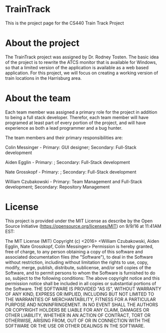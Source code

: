 # TrainTrack
This is the project page for the CS440 Train Track Project

# About the project
The TrainTrack project was assigned by Dr. Rodney Tosten.  The basic idea of the project is to rewrite the ATCS monitor that is available for Windows, so that a limited version of the application is available as a web based application.  For this project, we will focus on creating a working version of train locations in the Harrisburg area.

# About the team

Each team member was assigned a primary role for the project in addition to being a full stack developer.  Therefor, each team member will have programed at least part of every portion of the project, and will have experience as both a lead programmer and a bug hunter. 

The team members and their primary responsibilities are:

Colin Messinger - Primary: GUI designer; Secondary: Full-Stack development

Aiden Egglin - Primary: ; Secondary: Full-Stack development

Nate Grosskopf - Primary: ; Secondary: Full-Stack development

William Czubakowski - Primary: Team Management and Full-Stack development; Secondary: Repository Management

# License

This project is provided under the MIT License as describe by the Open Source Initiative (https://opensource.org/licenses/MIT) on 9/9/16 at 11:41AM EST:

The MIT License (MIT)
Copyright (c) <2016> <William Czubakowski, Aiden Egglin, Nate Grosskopf, Colin Messinger>
Permission is hereby granted, free of charge, to any person obtaining a copy of this software and associated documentation files (the "Software"), to deal in the Software without restriction, including without limitation the rights to use, copy, modify, merge, publish, distribute, sublicense, and/or sell copies of the Software, and to permit persons to whom the Software is furnished to do so, subject to the following conditions:
The above copyright notice and this permission notice shall be included in all copies or substantial portions of the Software.
THE SOFTWARE IS PROVIDED "AS IS", WITHOUT WARRANTY OF ANY KIND, EXPRESS OR IMPLIED, INCLUDING BUT NOT LIMITED TO THE WARRANTIES OF MERCHANTABILITY, FITNESS FOR A PARTICULAR PURPOSE AND NONINFRINGEMENT. IN NO EVENT SHALL THE AUTHORS OR COPYRIGHT HOLDERS BE LIABLE FOR ANY CLAIM, DAMAGES OR OTHER LIABILITY, WHETHER IN AN ACTION OF CONTRACT, TORT OR OTHERWISE, ARISING FROM, OUT OF OR IN CONNECTION WITH THE SOFTWARE OR THE USE OR OTHER DEALINGS IN THE SOFTWARE.  
